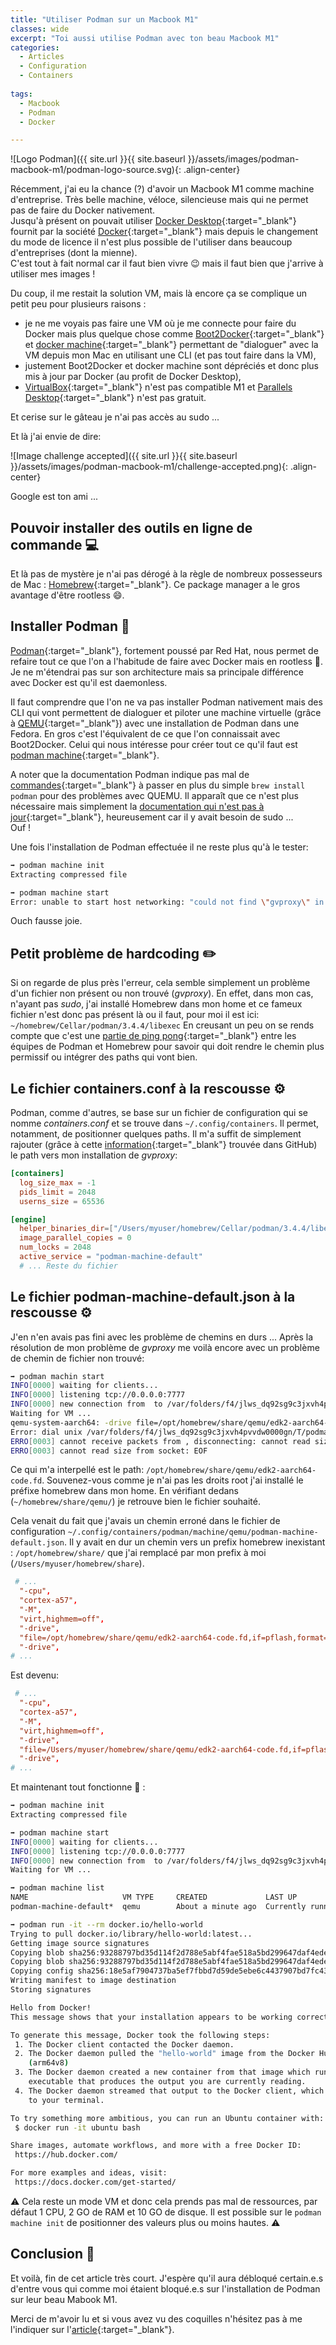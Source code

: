 ```yaml
---
title: "Utiliser Podman sur un Macbook M1"
classes: wide
excerpt: "Toi aussi utilise Podman avec ton beau Macbook M1"
categories:
  - Articles
  - Configuration
  - Containers
  
tags:
  - Macbook
  - Podman
  - Docker

---
```

<meta content="{{ {{ site.url }}{{ site.baseurl }}/assets/images/podman-macbook-m1/podman-logo-source.svg" property="og:image">
![Logo Podman]({{ site.url }}{{ site.baseurl }}/assets/images/podman-macbook-m1/podman-logo-source.svg){: .align-center}

Récemment, j'ai eu la chance (?) d'avoir un Macbook M1 comme machine d'entreprise.
Très belle machine, véloce, silencieuse mais qui ne permet pas de faire du Docker nativement.  
Jusqu'à présent on pouvait utiliser [Docker Desktop](https://www.docker.com/products/docker-desktop){:target="_blank"} fournit par la société [Docker](https://www.docker.com/){:target="_blank"} mais depuis le changement du mode de licence il n'est plus possible de l'utiliser dans beaucoup d'entreprises (dont la mienne).  
C'est tout à fait normal car il faut bien vivre :wink: mais il faut bien que j'arrive à utiliser  mes images !

Du coup, il me restait la solution VM, mais là encore ça se complique un petit peu pour plusieurs raisons : 
 - je ne me voyais pas faire une VM où je me connecte pour faire du Docker mais plus quelque chose comme [Boot2Docker](https://github.com/boot2docker/boot2docker){:target="_blank"} et [docker machine](https://github.com/docker/machine){:target="_blank"} permettant de "dialoguer" avec la VM depuis mon Mac en utilisant une CLI (et pas tout faire dans la VM),
 - justement Boot2Docker et docker machine sont dépréciés et donc plus mis à jour par Docker (au profit de Docker Desktop),
 - [VirtualBox](https://www.virtualbox.org/){:target="_blank"} n'est pas compatible M1 et [Parallels Desktop](https://www.parallels.com){:target="_blank"} n'est pas gratuit.

Et cerise sur le gâteau je n'ai pas accès au sudo ...

Et là j'ai envie de dire:

![Image challenge accepted]({{ site.url }}{{ site.baseurl }}/assets/images/podman-macbook-m1/challenge-accepted.png){: .align-center}

Google est ton ami ...

## Pouvoir installer des outils en ligne de commande :computer:
Et là pas de mystère je n'ai pas dérogé à la règle de nombreux possesseurs de Mac : [Homebrew](https://brew.sh/index_fr){:target="_blank"}.
Ce package manager a le gros avantage d'être rootless :smile:.

## Installer Podman 🦭
[Podman](https://podman.io/){:target="_blank"}, fortement poussé par Red Hat, nous permet de refaire tout ce que l'on a l'habitude de faire avec Docker mais en rootless :tada:.  
Je ne m'étendrai pas sur son architecture mais sa principale différence avec Docker est qu'il est daemonless.

Il faut comprendre que l'on ne va pas installer Podman nativement mais des CLI qui vont permettent de dialoguer et piloter une machine virtuelle (grâce à [QEMU](https://www.qemu.org/){:target="_blank"}) avec une installation de Podman dans une Fedora.
En gros c'est l'équivalent de ce que l'on connaissait avec Boot2Docker.
Celui qui nous intéresse pour créer tout ce qu'il faut est [podman machine](https://docs.podman.io/en/latest/markdown/podman-machine.1.html){:target="_blank"}.

A noter que la documentation Podman indique pas mal de [commandes](https://github.com/containers/podman/blob/main/docs/tutorials/mac_experimental.md){:target="_blank"} à passer en plus du simple `brew install podman` pour des problèmes avec QUEMU.
Il apparaît que ce n'est plus nécessaire mais simplement la [documentation qui n'est pas à jour](https://github.com/containers/podman/issues/13010#issuecomment-1022347137){:target="_blank"}, heureusement car il y avait besoin de sudo ...  
Ouf !

Une fois l'installation de Podman effectuée il ne reste plus qu'à le tester:

```bash
➡️ podman machine init                                                                                                                                                                     ✔  17:19:20  
Extracting compressed file

➡️ podman machine start
Error: unable to start host networking: "could not find \"gvproxy\" in one of [/usr/local/opt/podman/libexec /opt/homebrew/bin /opt/homebrew/opt/podman/libexec /usr/local/bin /opt/homebrew/Cellar/podman/3.4.4/libexec /usr/local/lib/podman /usr/libexec/podman /usr/lib/podman]"
```

Ouch fausse joie.

## Petit problème de hardcoding ✏️

Si on regarde de plus près l'erreur, cela semble simplement un problème d'un fichier non présent ou non trouvé (_gvproxy_).
En effet, dans mon cas, n'ayant pas _sudo_, j'ai installé Homebrew dans mon home et ce fameux fichier n'est donc pas présent là ou il faut, pour moi il est ici: `~/homebrew/Cellar/podman/3.4.4/libexec`
En creusant un peu on se rends compte que c'est une [partie de ping pong](https://github.com/containers/podman/issues/12161){:target="_blank"} entre les équipes de Podman et Homebrew pour savoir qui doit rendre le chemin plus permissif ou intégrer des paths qui vont bien.

## Le fichier containers.conf à la rescousse ⚙️

Podman, comme d'autres, se base sur un fichier de configuration qui se nomme _containers.conf_ et se trouve dans `~/.config/containers`.
Il permet, notamment, de positionner quelques paths.
Il m'a suffit de simplement rajouter (grâce à cette [information](https://github.com/containers/podman/issues/11960#issuecomment-953672023){:target="_blank"} trouvée dans GitHub) le path vers mon installation de _gvproxy_:
```conf
[containers]
  log_size_max = -1
  pids_limit = 2048
  userns_size = 65536

[engine]
  helper_binaries_dir=["/Users/myuser/homebrew/Cellar/podman/3.4.4/libexec"]
  image_parallel_copies = 0
  num_locks = 2048
  active_service = "podman-machine-default"
  # ... Reste du fichier  
```

## Le fichier podman-machine-default.json à la rescousse ⚙️

J'en n'en avais pas fini avec les problème de chemins en durs ...
Après la résolution de mon problème de _gvproxy_ me voilà encore avec un problème de chemin de fichier non trouvé:

```bash
➡️ podman machin start
INFO[0000] waiting for clients...                       
INFO[0000] listening tcp://0.0.0.0:7777                 
INFO[0000] new connection from  to /var/folders/f4/jlws_dq92sg9c3jxvh4pvvdw0000gn/T/podman/qemu_podman-machine-default.sock 
Waiting for VM ...
qemu-system-aarch64: -drive file=/opt/homebrew/share/qemu/edk2-aarch64-code.fd,if=pflash,format=raw,readonly=on: Could not open '/opt/homebrew/share/qemu/edk2-aarch64-code.fd': No such file or directory
Error: dial unix /var/folders/f4/jlws_dq92sg9c3jxvh4pvvdw0000gn/T/podman/podman-machine-default_ready.sock: connect: connection refused
ERRO[0003] cannot receive packets from , disconnecting: cannot read size from socket: EOF 
ERRO[0003] cannot read size from socket: EOF   
```
Ce qui m'a interpellé est le path: `/opt/homebrew/share/qemu/edk2-aarch64-code.fd`.
Souvenez-vous comme je n'ai pas les droits root j'ai installé le préfixe homebrew dans mon home.
En vérifiant dedans (`~/homebrew/share/qemu/`) je retrouve bien le fichier souhaité.

Cela venait du fait que j'avais un chemin erroné dans le fichier de configuration `~/.config/containers/podman/machine/qemu/podman-machine-default.json`.
Il y avait en dur un chemin vers un prefix homebrew inexistant : `/opt/homebrew/share/` que j'ai remplacé par mon prefix à moi (`/Users/myuser/homebrew/share`).

```conf
 # ...
  "-cpu",
  "cortex-a57",
  "-M",
  "virt,highmem=off",
  "-drive",
  "file=/opt/homebrew/share/qemu/edk2-aarch64-code.fd,if=pflash,format=raw,readonly=on",
  "-drive",
# ...
```
Est devenu:
```conf
 # ...
  "-cpu",
  "cortex-a57",
  "-M",
  "virt,highmem=off",
  "-drive",
  "file=/Users/myuser/homebrew/share/qemu/edk2-aarch64-code.fd,if=pflash,format=raw,readonly=on",
  "-drive",
# ...
```

Et maintenant tout fonctionne 🎉 : 
```bash
➡️ podman machine init                                                                                                                                                                     ✔  17:19:20  
Extracting compressed file

➡️ podman machine start                                                                                                                                                                    ✔  18:18:45  
INFO[0000] waiting for clients...                       
INFO[0000] listening tcp://0.0.0.0:7777                 
INFO[0000] new connection from  to /var/folders/f4/jlws_dq92sg9c3jxvh4pvvdw0000gn/T/podman/qemu_podman-machine-default.sock 
Waiting for VM ...

➡️ podman machine list                                                                                                                                                                     ✔  18:26:38  
NAME                     VM TYPE     CREATED             LAST UP
podman-machine-default*  qemu        About a minute ago  Currently running

➡️ podman run -it --rm docker.io/hello-world                                                                                                                                               ✔  18:26:42  
Trying to pull docker.io/library/hello-world:latest...
Getting image source signatures
Copying blob sha256:93288797bd35d114f2d788e5abf4fae518a5bd299647daf4ede47acc029d66c5
Copying blob sha256:93288797bd35d114f2d788e5abf4fae518a5bd299647daf4ede47acc029d66c5
Copying config sha256:18e5af7904737ba5ef7fbbd7d59de5ebe6c4437907bd7fc436bf9b3ef3149ea9
Writing manifest to image destination
Storing signatures

Hello from Docker!
This message shows that your installation appears to be working correctly.

To generate this message, Docker took the following steps:
 1. The Docker client contacted the Docker daemon.
 2. The Docker daemon pulled the "hello-world" image from the Docker Hub.
    (arm64v8)
 3. The Docker daemon created a new container from that image which runs the
    executable that produces the output you are currently reading.
 4. The Docker daemon streamed that output to the Docker client, which sent it
    to your terminal.

To try something more ambitious, you can run an Ubuntu container with:
 $ docker run -it ubuntu bash

Share images, automate workflows, and more with a free Docker ID:
 https://hub.docker.com/

For more examples and ideas, visit:
 https://docs.docker.com/get-started/
 ```

⚠️ Cela reste un mode VM et donc cela prends pas mal de ressources, par défaut 1 CPU, 2 GO de RAM et 10 GO de disque.
Il est possible sur le `podman machine init` de positionner des valeurs plus ou moins hautes. ⚠️

## Conclusion 🧐

Et voilà, fin de cet article très court.
J'espère qu'il aura débloqué certain.e.s d'entre vous qui comme moi étaient bloqué.e.s sur l'installation de Podman sur leur beau Mabook M1.

Merci de m'avoir lu et si vous avez vu des coquilles n'hésitez pas à me l'indiquer sur l'[article](https://github.com/philippart-s/blog){:target="_blank"}. 

